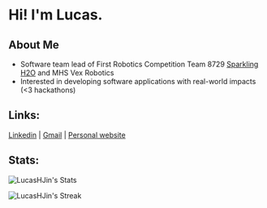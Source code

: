 # Hi! I'm Lucas.

## About Me
- Software team lead of First Robotics Competition Team 8729 [Sparkling H2O](https://syrc.ca) and MHS Vex Robotics
- Interested in developing software applications with real-world impacts (<3 hackathons)

## Links:
<a href="https://www.linkedin.com/in/lucas--jin/" target="_blank" rel="noopener noreferrer">Linkedin</a> |
<a href="mailto:lucasjin.hh@gmail.com">Gmail</a> |
<a href="https://www.lucasjin.biz/" target="_blank" rel="noopener noreferrer">Personal website</a>

## Stats:
![LucasHJin's Stats](https://github-readme-stats.vercel.app/api?username=LucasHJin&theme=dark&show_icons=true&hide_border=false&count_private=true)

![LucasHJin's Streak](https://github-readme-streak-stats.herokuapp.com/?user=LucasHJin&theme=dark&hide_border=false)
